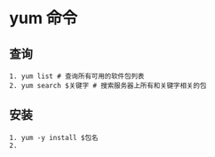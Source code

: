 # yum 命令
## 查询
    1. yum list # 查询所有可用的软件包列表
    2. yum search $关键字 # 搜索服务器上所有和关键字相关的包
## 安装
    1. yum -y install $包名
    2. 